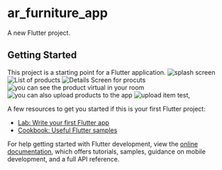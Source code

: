# ar_furniture_app

A new Flutter project.

## Getting Started

This project is a starting point for a Flutter application.
![splash screen](https://github.com/abdallah116294/iKEA_Clone_APP/blob/main/assets/images/photo_2023-04-28_19-24-21.jpg)
![List of products](https://github.com/abdallah116294/iKEA_Clone_APP/blob/main/assets/images/photo_2023-04-28_19-24-42.jpg)
![Details Screen for procuts](https://github.com/abdallah116294/iKEA_Clone_APP/blob/main/assets/images/photo_2023-04-28_19-24-26.jpg)
![you can see the product virtual in your room](https://github.com/abdallah116294/iKEA_Clone_APP/blob/main/assets/images/photo_2023-04-28_19-24-24.jpg)
![you can also upload products to the app ](https://github.com/abdallah116294/iKEA_Clone_APP/blob/main/assets/images/photo_2023-04-28_19-24-33.jpg)
![upload item test ](https://github.com/abdallah116294/iKEA_Clone_APP/blob/main/assets/images/photo_2023-04-28_19-24-45.jpg),








A few resources to get you started if this is your first Flutter project:

- [Lab: Write your first Flutter app](https://docs.flutter.dev/get-started/codelab)
- [Cookbook: Useful Flutter samples](https://docs.flutter.dev/cookbook)

For help getting started with Flutter development, view the
[online documentation](https://docs.flutter.dev/), which offers tutorials,
samples, guidance on mobile development, and a full API reference.
